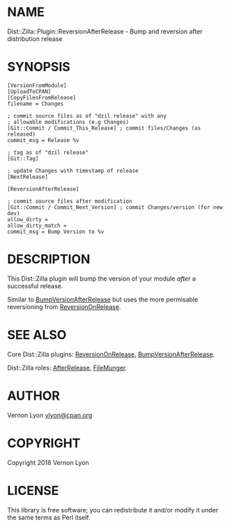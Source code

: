 # NAME

Dist::Zilla::Plugin::ReversionAfterRelease - Bump and reversion after distribution release

# SYNOPSIS

    [VersionFromModule]
    [UploadToCPAN]
    [CopyFilesFromRelease]
    filename = Changes
    
    ; commit source files as of "dzil release" with any
    ; allowable modifications (e.g Changes)
    [Git::Commit / Commit_This_Release] ; commit files/Changes (as released)
    commit_msg = Release %v
    
    ; tag as of "dzil release"
    [Git::Tag]
    
    ; update Changes with timestamp of release
    [NextRelease]
    
    [ReversionAfterRelease]
    
    ; commit source files after modification
    [Git::Commit / Commit_Next_Version] ; commit Changes/version (for new dev)
    allow_dirty =
    allow_dirty_match =
    commit_msg = Bump Version to %v

# DESCRIPTION

This Dist::Zilla plugin will bump the version of your module _after_ a successful release.

Similar to [BumpVersionAfterRelease](https://metacpan.org/pod/Dist::Zilla::Plugin::BumpVersionAfterRelease) but uses the more permisable reversioning from [ReversionOnRelease](https://metacpan.org/pod/Dist::Zilla::Plugin::ReversionOnRelease).

# SEE ALSO

Core Dist::Zilla plugins:
[ReversionOnRelease](https://metacpan.org/pod/Dist::Zilla::Plugin::ReversionOnRelease),
[BumpVersionAfterRelease](https://metacpan.org/pod/Dist::Zilla::Plugin::BumpVersionAfterRelease).

Dist::Zilla roles:
[AfterRelease](https://metacpan.org/pod/Dist::Zilla::Plugin::AfterRelease),
[FileMunger](https://metacpan.org/pod/Dist::Zilla::Role::FileMunger).

# AUTHOR

Vernon Lyon <vlyon@cpan.org>

# COPYRIGHT

Copyright 2018 Vernon Lyon

# LICENSE

This library is free software; you can redistribute it and/or modify
it under the same terms as Perl itself.
